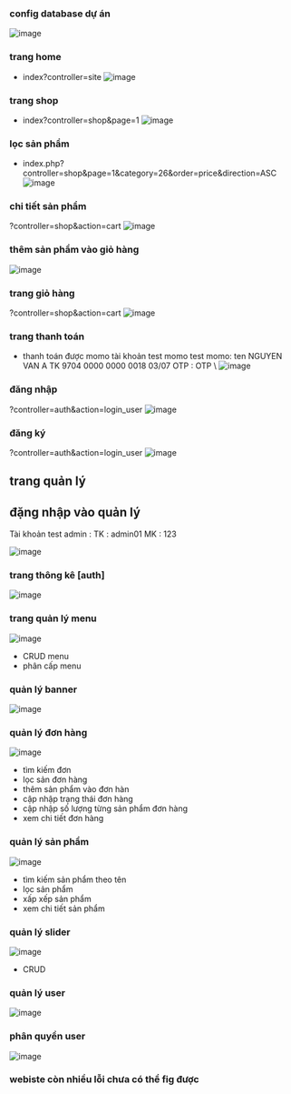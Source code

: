 ### config database dự án
![image](https://github.com/0132E282/SUNFLOWER/assets/93367209/0f10cf3e-7b9e-4bcf-9d73-e56a39d1744a)
### trang home
 - index?controller=site
![image](https://github.com/0132E282/SUNFLOWER/assets/93367209/15cb8469-ef5f-48a7-a16a-eecfb925ff14)
### trang shop
- index?controller=shop&page=1
![image](https://github.com/0132E282/SUNFLOWER/assets/93367209/de749a6f-9f23-425b-867d-80771a7ce3ab)
### lọc sản phẩm
- index.php?controller=shop&page=1&category=26&order=price&direction=ASC
![image](https://github.com/0132E282/SUNFLOWER/assets/93367209/791e5900-ae59-478b-8a16-40d3e25f0471)
### chi tiết sản phẩm
?controller=shop&action=cart
![image](https://github.com/0132E282/SUNFLOWER/assets/93367209/0b85b103-2429-4de3-8de0-21e89d90b29b)
### thêm sản phẩm vào giỏ hàng
![image](https://github.com/0132E282/SUNFLOWER/assets/93367209/0b8895df-53d2-4aab-b2e0-3a833ccad7d1)
### trang giỏ hàng
?controller=shop&action=cart
![image](https://github.com/0132E282/SUNFLOWER/assets/93367209/c59777bd-8636-46b2-b265-0a33f88d2000)
### trang thanh toán
- thanh toán được momo
tài khoản test momo
test momo:
ten NGUYEN VAN A
TK 9704 0000 0000 0018
 03/07
OTP : OTP
\\
![image](https://github.com/0132E282/SUNFLOWER/assets/93367209/9acfc46e-4da8-4ccc-b3d1-9a616bab4a13)
### đăng nhập
?controller=auth&action=login_user
![image](https://github.com/0132E282/SUNFLOWER/assets/93367209/4e694fb9-fdf2-49e4-918a-9b6703bec45b)

### đăng ký
?controller=auth&action=login_user
![image](https://github.com/0132E282/SUNFLOWER/assets/93367209/1b6fb38a-0f19-4dbd-86af-b554cb759287)

## trang quản lý


## đặng nhập vào quản lý

Tài khoản test admin :
TK : admin01
MK : 123


![image](https://github.com/0132E282/SUNFLOWER/assets/93367209/0c48f424-fe49-4333-a034-676d2345e1cc)

### trang thông kê [auth]
![image](https://github.com/0132E282/SUNFLOWER/assets/93367209/79678f59-73ac-4469-9237-fb278bc71715)

### trang quản lý menu
![image](https://github.com/0132E282/SUNFLOWER/assets/93367209/29048eed-b79f-4d79-b8e8-c04ab7b51fce)

- CRUD menu 
- phân cấp menu

### quản lý banner
![image](https://github.com/0132E282/SUNFLOWER/assets/93367209/6f3a93b9-5afc-433e-8728-dd714e09929b)
### quản lý đơn hàng
![image](https://github.com/0132E282/SUNFLOWER/assets/93367209/5a8d72cb-007e-4655-8df4-8daa8c9874b0)
- tìm kiếm đơn 
- lọc sản đơn hàng
- thêm sản phẩm vào đơn hàn
- cập nhập trạng thái đơn hàng
- cập nhập số lượng từng sản phẩm đơn hàng
- xem chi tiết đơn hàng
### quản lý sản phẩm
![image](https://github.com/0132E282/SUNFLOWER/assets/93367209/78581c9e-efd1-426e-a54b-d62e2c5ca8c4)

- tìm kiếm sản phẩm theo tên
- lọc sản phẩm 
- xấp xếp sản phẩm
- xem chi tiết sản phẩm

### quản lý slider
![image](https://github.com/0132E282/SUNFLOWER/assets/93367209/95b2707e-9aa0-45c8-9fb9-f1921abc1b52)

- CRUD


### quản lý user
![image](https://github.com/0132E282/SUNFLOWER/assets/93367209/8844564c-b2f7-45d7-891d-171ed1d69bff)

### phân quyền user
![image](https://github.com/0132E282/SUNFLOWER/assets/93367209/cb5681f3-9815-49c8-9e4e-de76ffd306bb)
### webiste còn nhiều lỗi chưa có thể fig được


